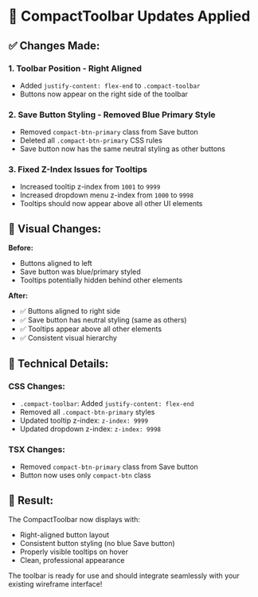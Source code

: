 # 🎯 CompactToolbar Updates Applied

## ✅ Changes Made:

### 1. **Toolbar Position - Right Aligned**

- Added `justify-content: flex-end` to `.compact-toolbar`
- Buttons now appear on the right side of the toolbar

### 2. **Save Button Styling - Removed Blue Primary Style**

- Removed `compact-btn-primary` class from Save button
- Deleted all `.compact-btn-primary` CSS rules
- Save button now has the same neutral styling as other buttons

### 3. **Fixed Z-Index Issues for Tooltips**

- Increased tooltip z-index from `1001` to `9999`
- Increased dropdown menu z-index from `1000` to `9998`
- Tooltips should now appear above all other UI elements

## 🎨 Visual Changes:

**Before:**

- Buttons aligned to left
- Save button was blue/primary styled
- Tooltips potentially hidden behind other elements

**After:**

- ✅ Buttons aligned to right side
- ✅ Save button has neutral styling (same as others)
- ✅ Tooltips appear above all other elements
- ✅ Consistent visual hierarchy

## 🔧 Technical Details:

### CSS Changes:

- `.compact-toolbar`: Added `justify-content: flex-end`
- Removed all `.compact-btn-primary` styles
- Updated tooltip z-index: `z-index: 9999`
- Updated dropdown z-index: `z-index: 9998`

### TSX Changes:

- Removed `compact-btn-primary` class from Save button
- Button now uses only `compact-btn` class

## 🎯 Result:

The CompactToolbar now displays with:

- Right-aligned button layout
- Consistent button styling (no blue Save button)
- Properly visible tooltips on hover
- Clean, professional appearance

The toolbar is ready for use and should integrate seamlessly with your existing wireframe interface!
